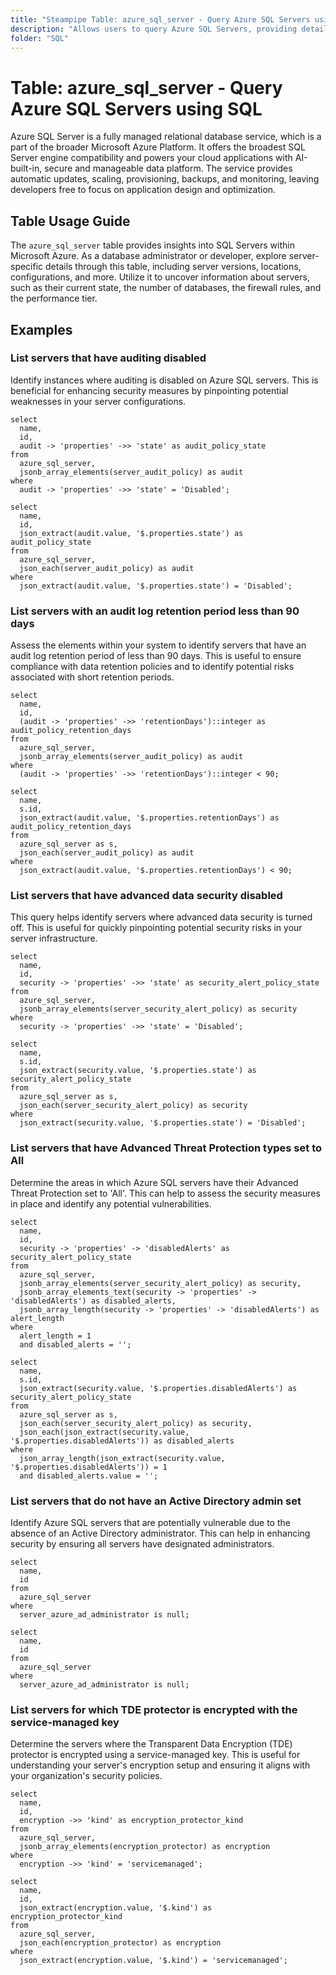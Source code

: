 ```yaml
---
title: "Steampipe Table: azure_sql_server - Query Azure SQL Servers using SQL"
description: "Allows users to query Azure SQL Servers, providing detailed information about their configurations, locations, versions, and more."
folder: "SQL"
---
```


# Table: azure_sql_server - Query Azure SQL Servers using SQL

Azure SQL Server is a fully managed relational database service, which is a part of the broader Microsoft Azure Platform. It offers the broadest SQL Server engine compatibility and powers your cloud applications with AI-built-in, secure and manageable data platform. The service provides automatic updates, scaling, provisioning, backups, and monitoring, leaving developers free to focus on application design and optimization.

## Table Usage Guide

The `azure_sql_server` table provides insights into SQL Servers within Microsoft Azure. As a database administrator or developer, explore server-specific details through this table, including server versions, locations, configurations, and more. Utilize it to uncover information about servers, such as their current state, the number of databases, the firewall rules, and the performance tier.

## Examples

### List servers that have auditing disabled
Identify instances where auditing is disabled on Azure SQL servers. This is beneficial for enhancing security measures by pinpointing potential weaknesses in your server configurations.

```sql+postgres
select
  name,
  id,
  audit -> 'properties' ->> 'state' as audit_policy_state
from
  azure_sql_server,
  jsonb_array_elements(server_audit_policy) as audit
where
  audit -> 'properties' ->> 'state' = 'Disabled';
```

```sql+sqlite
select
  name,
  id,
  json_extract(audit.value, '$.properties.state') as audit_policy_state
from
  azure_sql_server,
  json_each(server_audit_policy) as audit
where
  json_extract(audit.value, '$.properties.state') = 'Disabled';
```

### List servers with an audit log retention period less than 90 days
Assess the elements within your system to identify servers that have an audit log retention period of less than 90 days. This is useful to ensure compliance with data retention policies and to identify potential risks associated with short retention periods.

```sql+postgres
select
  name,
  id,
  (audit -> 'properties' ->> 'retentionDays')::integer as audit_policy_retention_days
from
  azure_sql_server,
  jsonb_array_elements(server_audit_policy) as audit
where
  (audit -> 'properties' ->> 'retentionDays')::integer < 90;
```

```sql+sqlite
select
  name,
  s.id,
  json_extract(audit.value, '$.properties.retentionDays') as audit_policy_retention_days
from
  azure_sql_server as s,
  json_each(server_audit_policy) as audit
where
  json_extract(audit.value, '$.properties.retentionDays') < 90;
```

### List servers that have advanced data security disabled
This query helps identify servers where advanced data security is turned off. This is useful for quickly pinpointing potential security risks in your server infrastructure.

```sql+postgres
select
  name,
  id,
  security -> 'properties' ->> 'state' as security_alert_policy_state
from
  azure_sql_server,
  jsonb_array_elements(server_security_alert_policy) as security
where
  security -> 'properties' ->> 'state' = 'Disabled';
```

```sql+sqlite
select
  name,
  s.id,
  json_extract(security.value, '$.properties.state') as security_alert_policy_state
from
  azure_sql_server as s,
  json_each(server_security_alert_policy) as security
where
  json_extract(security.value, '$.properties.state') = 'Disabled';
```

### List servers that have Advanced Threat Protection types set to All
Determine the areas in which Azure SQL servers have their Advanced Threat Protection set to 'All'. This can help to assess the security measures in place and identify any potential vulnerabilities.

```sql+postgres
select
  name,
  id,
  security -> 'properties' -> 'disabledAlerts' as security_alert_policy_state
from
  azure_sql_server,
  jsonb_array_elements(server_security_alert_policy) as security,
  jsonb_array_elements_text(security -> 'properties' -> 'disabledAlerts') as disabled_alerts,
  jsonb_array_length(security -> 'properties' -> 'disabledAlerts') as alert_length
where
  alert_length = 1
  and disabled_alerts = '';
```

```sql+sqlite
select
  name,
  s.id,
  json_extract(security.value, '$.properties.disabledAlerts') as security_alert_policy_state
from
  azure_sql_server as s,
  json_each(server_security_alert_policy) as security,
  json_each(json_extract(security.value, '$.properties.disabledAlerts')) as disabled_alerts
where
  json_array_length(json_extract(security.value, '$.properties.disabledAlerts')) = 1
  and disabled_alerts.value = '';
```

### List servers that do not have an Active Directory admin set
Identify Azure SQL servers that are potentially vulnerable due to the absence of an Active Directory administrator. This can help in enhancing security by ensuring all servers have designated administrators.

```sql+postgres
select
  name,
  id
from
  azure_sql_server
where
  server_azure_ad_administrator is null;
```

```sql+sqlite
select
  name,
  id
from
  azure_sql_server
where
  server_azure_ad_administrator is null;
```

### List servers for which TDE protector is encrypted with the service-managed key
Determine the servers where the Transparent Data Encryption (TDE) protector is encrypted using a service-managed key. This is useful for understanding your server's encryption setup and ensuring it aligns with your organization's security policies.

```sql+postgres
select
  name,
  id,
  encryption ->> 'kind' as encryption_protector_kind
from
  azure_sql_server,
  jsonb_array_elements(encryption_protector) as encryption
where
  encryption ->> 'kind' = 'servicemanaged';
```

```sql+sqlite
select
  name,
  id,
  json_extract(encryption.value, '$.kind') as encryption_protector_kind
from
  azure_sql_server,
  json_each(encryption_protector) as encryption
where
  json_extract(encryption.value, '$.kind') = 'servicemanaged';
```
